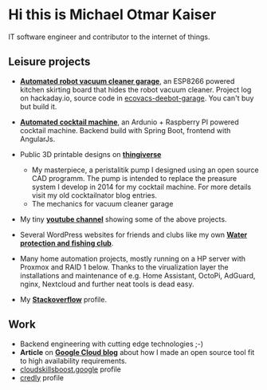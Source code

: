 # Hi this is Michael Otmar Kaiser

IT software engineer and contributor to the internet of things.

## Leisure projects
- **[Automated robot vacuum cleaner garage](https://hackaday.io/project/178993-space-saving-robot-vacuum-cleaner-garage)**, an ESP8266 powered kitchen skirting board that hides the robot vacuum cleaner. Project log on hackaday.io, source code in [ecovacs-deebot-garage](https://github.com/mika2de/ecovacs-deebot-garage). You can't buy but build it. 

- **[Automated cocktail machine](https://cocktailnator.de)**, an Ardunio + Raspberry PI powered cocktail machine. Backend build with Spring Boot, frontend with AngularJs.

- Public 3D printable designs on **[thingiverse](https://www.thingiverse.com/mika2de/designs)** 
  - My masterpiece, a peristalitik pump I designed using an open source CAD programm. The pump is intended to replace the preasure system I develop in 2014 for my cocktail machine. For more details visit my old cocktailnator blog entries.
  - The mechanics for vacuum cleaner garage

- My tiny **[youtube channel](https://www.youtube.com/@mkai2305)** showing some of the above projects. 

- Several WordPress websites for friends and clubs like my own **[Water protection and fishing club](https://gav-reinheim.de)**.

- Many home automation projects, mostly running on a HP server with Proxmox and RAID 1 below. Thanks to the virualization layer the installations and maintenance of e.g. Home Assistant, OctoPi, AdGuard, nginx, Nextcloud and further neat tools is dead easy.

- My **[Stackoverflow](https://stackoverflow.com/users/4482535/mika)** profile.

## Work
- Backend engineering with cutting edge technologies ;-) 
- **Article** on **[Google Cloud blog](https://cloud.google.com/blog/products/databases/deutsche-bank-scales-online-banking-platform-with-spanner?hl=en)** about how I made an open source tool fit to high availability requirements.
- [cloudskillsboost.google](https://www.cloudskillsboost.google/public_profiles/d7cce189-52a1-4f82-927c-f5b7f484f5fa) profile
- [credly](https://www.credly.com/users/michael-kaiser.43c9bc5b/badges) profile 
